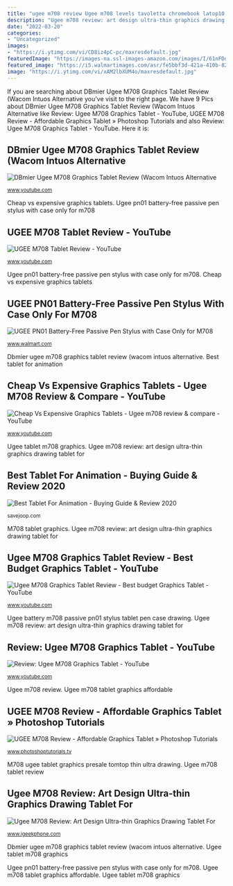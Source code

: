 ```yaml
---
title: "ugee m708 review Ugee m708 levels tavoletta chromebook latop10 hotkeys amazoncom gaomon i608x mousepen disegnare tecnico niveles gráfica teclas activa tableta livelli tasti"
description: "Ugee m708 review: art design ultra-thin graphics drawing tablet for"
date: "2022-03-20"
categories:
- "Uncategorized"
images:
- "https://i.ytimg.com/vi/CD8iz4pC-pc/maxresdefault.jpg"
featuredImage: "https://images-na.ssl-images-amazon.com/images/I/61nFDo63%2BLL._AC_SL1200_.jpg"
featured_image: "https://i5.walmartimages.com/asr/fe5bbf3d-421a-410b-82f1-d29bb411d086_1.7f30f8ef83a12ecbb9c9a5090b94a8b1.jpeg?odnWidth=612&amp;odnHeight=612&amp;odnBg=ffffff"
image: "https://i.ytimg.com/vi/xAM2lbXUM4o/maxresdefault.jpg"
---
```


If you are searching about DBmier Ugee M708 Graphics Tablet Review (Wacom Intuos Alternative you've visit to the right page. We have 9 Pics about DBmier Ugee M708 Graphics Tablet Review (Wacom Intuos Alternative like Review: Ugee M708 Graphics Tablet - YouTube, UGEE M708 Review - Affordable Graphics Tablet » Photoshop Tutorials and also Review: Ugee M708 Graphics Tablet - YouTube. Here it is:

## DBmier Ugee M708 Graphics Tablet Review (Wacom Intuos Alternative

![DBmier Ugee M708 Graphics Tablet Review (Wacom Intuos Alternative](https://i.ytimg.com/vi/CD8iz4pC-pc/maxresdefault.jpg "Ugee m708 review: art design ultra-thin graphics drawing tablet for")

<small>www.youtube.com</small>

Cheap vs expensive graphics tablets. Ugee pn01 battery-free passive pen stylus with case only for m708

## UGEE M708 Tablet Review - YouTube

![UGEE M708 Tablet Review - YouTube](https://i.ytimg.com/vi/Ze04Q5yHKmY/maxresdefault.jpg "Ugee m708 graphics tablet review")

<small>www.youtube.com</small>

Ugee pn01 battery-free passive pen stylus with case only for m708. Cheap vs expensive graphics tablets

## UGEE PN01 Battery-Free Passive Pen Stylus With Case Only For M708

![UGEE PN01 Battery-Free Passive Pen Stylus with Case Only for M708](https://i5.walmartimages.com/asr/fe5bbf3d-421a-410b-82f1-d29bb411d086_1.7f30f8ef83a12ecbb9c9a5090b94a8b1.jpeg?odnWidth=612&amp;odnHeight=612&amp;odnBg=ffffff "M708 tablet graphics")

<small>www.walmart.com</small>

Dbmier ugee m708 graphics tablet review (wacom intuos alternative. Best tablet for animation

## Cheap Vs Expensive Graphics Tablets - Ugee M708 Review &amp; Compare - YouTube

![Cheap Vs Expensive Graphics Tablets - Ugee m708 review &amp; compare - YouTube](https://i.ytimg.com/vi/RWkeZy0DlPY/maxresdefault.jpg "Ugee m708 graphics tablet review")

<small>www.youtube.com</small>

Ugee tablet m708 graphics. Ugee m708 review: art design ultra-thin graphics drawing tablet for

## Best Tablet For Animation - Buying Guide &amp; Review 2020

![Best Tablet For Animation - Buying Guide &amp; Review 2020](https://images-na.ssl-images-amazon.com/images/I/61nFDo63%2BLL._AC_SL1200_.jpg "M708 ugee tablet graphics presale tomtop thin ultra drawing")

<small>savejoop.com</small>

M708 tablet graphics. Ugee m708 review: art design ultra-thin graphics drawing tablet for

## Ugee M708 Graphics Tablet Review - Best Budget Graphics Tablet - YouTube

![Ugee M708 Graphics Tablet Review - Best budget Graphics Tablet - YouTube](https://i.ytimg.com/vi/CC9_3Tm0ytA/maxresdefault.jpg "Ugee tablet m708 graphics")

<small>www.youtube.com</small>

Ugee battery m708 passive pn01 stylus tablet pen case drawing. Ugee m708 review: art design ultra-thin graphics drawing tablet for

## Review: Ugee M708 Graphics Tablet - YouTube

![Review: Ugee M708 Graphics Tablet - YouTube](https://i.ytimg.com/vi/xAM2lbXUM4o/maxresdefault.jpg "Best tablet for animation")

<small>www.youtube.com</small>

Ugee m708 review. Ugee m708 tablet graphics affordable

## UGEE M708 Review - Affordable Graphics Tablet » Photoshop Tutorials

![UGEE M708 Review - Affordable Graphics Tablet » Photoshop Tutorials](http://www.photoshoptutorials.tv/wp-content/uploads/2017/07/UGEE-M708.jpg "Cheap vs expensive graphics tablets")

<small>www.photoshoptutorials.tv</small>

M708 ugee tablet graphics presale tomtop thin ultra drawing. Ugee m708 tablet review

## Ugee M708 Review: Art Design Ultra-thin Graphics Drawing Tablet For

![Ugee M708 Review: Art Design Ultra-thin Graphics Drawing Tablet For](https://www.igeekphone.com/wp-content/uploads/2018/06/Ugee-M708-graphics-tablet-by-igeekphone-5.jpg "M708 ugee tablet graphics presale tomtop thin ultra drawing")

<small>www.igeekphone.com</small>

Dbmier ugee m708 graphics tablet review (wacom intuos alternative. Ugee tablet m708 graphics

Ugee pn01 battery-free passive pen stylus with case only for m708. Ugee m708 tablet graphics affordable. Ugee tablet m708 graphics
